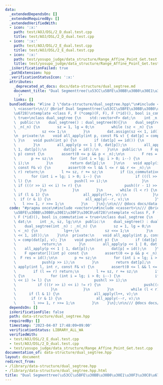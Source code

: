 ```yaml
---
data:
  _extendedDependsOn: []
  _extendedRequiredBy: []
  _extendedVerifiedWith:
  - icon: ':x:'
    path: test/AOJ/DSL/2_D_dual.test.cpp
    title: test/AOJ/DSL/2_D_dual.test.cpp
  - icon: ':x:'
    path: test/AOJ/DSL/2_E_dual.test.cpp
    title: test/AOJ/DSL/2_E_dual.test.cpp
  - icon: ':x:'
    path: test/yosupo_judge/data_structure/Range_Affine_Point_Get.test.cpp
    title: test/yosupo_judge/data_structure/Range_Affine_Point_Get.test.cpp
  _isVerificationFailed: true
  _pathExtension: hpp
  _verificationStatusIcon: ':x:'
  attributes:
    _deprecated_at_docs: docs/data-structure/dual_segtree.md
    document_title: "Dual Segmenttree(\u53CC\u5BFE\u30BB\u30B0\u30E1\u30F3\u30C8\u6728\
      )"
    links: []
  bundledCode: "#line 2 \"data-structure/dual_segtree.hpp\"\n#include <vector>\n#include\
    \ <cassert>\n/// @brief Dual Segmenttree(\u53CC\u5BFE\u30BB\u30B0\u30E1\u30F3\u30C8\
    \u6728)\ntemplate <class F, F (*comp)(F, F), F (*id)(), bool is_commutative =\
    \ true>\nclass dual_segtree {\n    std::vector<F> dat;\n    int _n, sz, lg;\n\n\
    \  public:\n    dual_segtree() : dual_segtree(0){}\n    dual_segtree(int _n) :\
    \ _n(_n) {\n        sz = 1, lg = 0;\n        while (sz < _n) {\n            lg++;\n\
    \            sz <<= 1;\n        }\n        dat.assign(sz << 1, id());\n    }\n\
    \n  private:\n    void all_apply(int p, const F& v) { dat[p] = comp(dat[p], v);\
    \ }\n    void push(int p) {\n        if (dat[p] == id()) {\n            return;\n\
    \        }\n        all_apply(p << 1 | 0, dat[p]);\n        all_apply(p << 1 |\
    \ 1, dat[p]);\n        dat[p] = id();\n    }\n\n  public:\n    F operator[](int\
    \ p) const {\n        assert(0 <= p && p < _n);\n\n        F res = id();\n\n \
    \       p += sz;\n        for (int i = lg; i > 0; i--) {\n            push(p >>\
    \ i);\n        }\n        return dat[p];\n    }\n\n    void apply(int l, int r,\
    \ const F& v) {\n        assert(0 <= l && l <= r && r <= _n);\n        if (l ==\
    \ r) return;\n        l += sz, r += sz;\n        if (is_commutative) {\n     \
    \       for (int i = lg; i > 0; i--) {\n                if (((l >> i) << i) !=\
    \ l) {\n                    push(l >> i);\n                }\n               \
    \ if (((r >> i) << i) != r) {\n                    push((r - 1) >> i);\n     \
    \           }\n            }\n        }\n        while (l < r) {\n           \
    \ if (l & 1) {\n                all_apply(l++, v);\n            }\n          \
    \  if (r & 1) {\n                all_apply(--r, v);\n            }\n         \
    \   l >>= 1, r >>= 1;\n        }\n    }\n};\n\n/// @docs docs/data-structure/dual_segtree.md\n"
  code: "#pragma once\n#include <vector>\n#include <cassert>\n/// @brief Dual Segmenttree(\u53CC\
    \u5BFE\u30BB\u30B0\u30E1\u30F3\u30C8\u6728)\ntemplate <class F, F (*comp)(F, F),\
    \ F (*id)(), bool is_commutative = true>\nclass dual_segtree {\n    std::vector<F>\
    \ dat;\n    int _n, sz, lg;\n\n  public:\n    dual_segtree() : dual_segtree(0){}\n\
    \    dual_segtree(int _n) : _n(_n) {\n        sz = 1, lg = 0;\n        while (sz\
    \ < _n) {\n            lg++;\n            sz <<= 1;\n        }\n        dat.assign(sz\
    \ << 1, id());\n    }\n\n  private:\n    void all_apply(int p, const F& v) { dat[p]\
    \ = comp(dat[p], v); }\n    void push(int p) {\n        if (dat[p] == id()) {\n\
    \            return;\n        }\n        all_apply(p << 1 | 0, dat[p]);\n    \
    \    all_apply(p << 1 | 1, dat[p]);\n        dat[p] = id();\n    }\n\n  public:\n\
    \    F operator[](int p) const {\n        assert(0 <= p && p < _n);\n\n      \
    \  F res = id();\n\n        p += sz;\n        for (int i = lg; i > 0; i--) {\n\
    \            push(p >> i);\n        }\n        return dat[p];\n    }\n\n    void\
    \ apply(int l, int r, const F& v) {\n        assert(0 <= l && l <= r && r <= _n);\n\
    \        if (l == r) return;\n        l += sz, r += sz;\n        if (is_commutative)\
    \ {\n            for (int i = lg; i > 0; i--) {\n                if (((l >> i)\
    \ << i) != l) {\n                    push(l >> i);\n                }\n      \
    \          if (((r >> i) << i) != r) {\n                    push((r - 1) >> i);\n\
    \                }\n            }\n        }\n        while (l < r) {\n      \
    \      if (l & 1) {\n                all_apply(l++, v);\n            }\n     \
    \       if (r & 1) {\n                all_apply(--r, v);\n            }\n    \
    \        l >>= 1, r >>= 1;\n        }\n    }\n};\n\n/// @docs docs/data-structure/dual_segtree.md"
  dependsOn: []
  isVerificationFile: false
  path: data-structure/dual_segtree.hpp
  requiredBy: []
  timestamp: '2023-04-07 17:48:09+09:00'
  verificationStatus: LIBRARY_ALL_WA
  verifiedWith:
  - test/AOJ/DSL/2_E_dual.test.cpp
  - test/AOJ/DSL/2_D_dual.test.cpp
  - test/yosupo_judge/data_structure/Range_Affine_Point_Get.test.cpp
documentation_of: data-structure/dual_segtree.hpp
layout: document
redirect_from:
- /library/data-structure/dual_segtree.hpp
- /library/data-structure/dual_segtree.hpp.html
title: "Dual Segmenttree(\u53CC\u5BFE\u30BB\u30B0\u30E1\u30F3\u30C8\u6728)"
---
```

